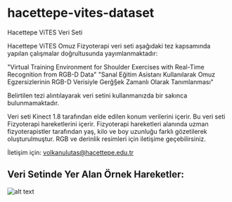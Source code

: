 # hacettepe-vites-dataset
Hacettepe ViTES Veri Seti

Hacettepe ViTES Omuz Fizyoterapi veri seti aşağıdaki tez kapsamında yapılan çalışmalar doğrultusunda yayımlanmaktadır:

"Virtual Training Environment for Shoulder Exercises with Real-Time Recognition from RGB-D Data"
"Sanal Eğitim Asistanı Kullanılarak Omuz Egzersizlerinin RGB-D Verisiyle Gerğ§ek Zamanlı Olarak Tanımlanması"

Belirtilen tezi alıntılayarak veri setini kullanmanızda bir sakınca bulunmamaktadır.

Veri seti Kinect 1.8 tarafından elde edilen konum verilerini içerir. Bu veri seti Fizyoterapi hareketlerini içerir. 
Fizyoterapi hareketleri alanında uzman fizyoterapistler tarafından yaş, kilo ve boy uzunluğu farklı gözetilerek oluşturulmuştur. 
RGB ve derinlik resimleri için iletişime geçebilirsiniz.

İletişim için:
volkanulutas@hacettepe.edu.tr

## Veri Setinde Yer Alan Örnek Hareketler:
![alt text](https://raw.githubusercontent.com/volkanulutas/hacettepe-vites-dataset/master/example_exercises/dataset.png)
